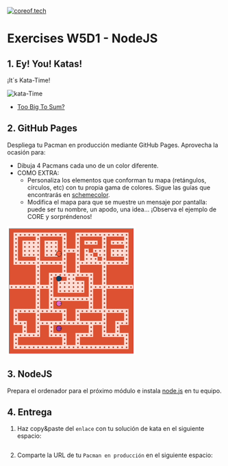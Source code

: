 <a href="https://www.coreof.tech/" target="_blank">
  <img src="https://api.brandy.run/core/logo" width="100" title="coreof.tech" alt="coreof.tech">
</a>

# Exercises W5D1 - NodeJS

## 1. Ey! You! Katas!

¡It´s Kata-Time!

![kata-Time](https://media2.giphy.com/media/qhy3CzuyVQC2WlCOYd/200.webp?cid=ecf05e47vozz5m63jszco8svorgfrms4uhw0doa24to4yzi7&rid=200.webp&ct=g)

- [Too Big To Sum?](https://www.codewars.com/kata/5716afffb436cf11b7001937/train/javascript)

## 2. GitHub Pages

Despliega tu Pacman en producción mediante GitHub Pages. Aprovecha la ocasión para:

- Dibuja 4 Pacmans cada uno de un color diferente.
- COMO EXTRA:
  - Personaliza los elementos que conforman tu mapa (retángulos, círculos, etc) con tu propia gama de colores. Sigue las guías que encontrarás en [schemecolor](https://www.schemecolor.com/).
  - Modifica el mapa para que se muestre un mensaje por pantalla: puede ser tu nombre, un apodo, una idea... ¡Observa el ejemplo de CORE y sorpréndenos!

<img src="./img/pacmanCORE.gif" alt="map" width="300"/>

## 3. NodeJS

Prepara el ordenador para el próximo módulo e instala [node.js](https://nodejs.org/es/download/) en tu equipo.

## 4. Entrega

1. Haz copy&paste del `enlace` con tu solución de kata en el siguiente espacio:

```bash

```

2. Comparte la URL de tu `Pacman en producción` en el siguiente espacio:

```bash

```
